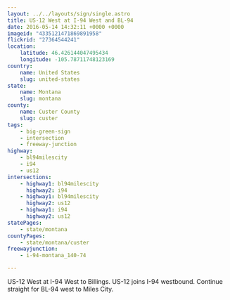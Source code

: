 ```yaml
---
layout: ../../layouts/sign/single.astro
title: US-12 West at I-94 West and BL-94
date: 2016-05-14 14:32:11 +0000 +0000
imageid: "4335121471869891958"
flickrid: "27364544241"
location:
    latitude: 46.426144047495434
    longitude: -105.78711748123169
country:
    name: United States
    slug: united-states
state:
    name: Montana
    slug: montana
county:
    name: Custer County
    slug: custer
tags:
    - big-green-sign
    - intersection
    - freeway-junction
highway:
    - bl94milescity
    - i94
    - us12
intersections:
    - highway1: bl94milescity
      highway2: i94
    - highway1: bl94milescity
      highway2: us12
    - highway1: i94
      highway2: us12
statePages:
    - state/montana
countyPages:
    - state/montana/custer
freewayjunction:
    - i-94-montana_140-74

---
```

US-12 West at I-94 West to Billings.  US-12 joins I-94 westbound.  Continue straight for BL-94 west to Miles City.
